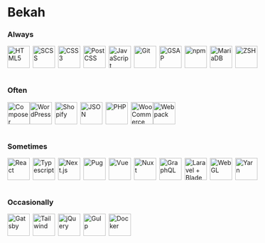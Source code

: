 # Bekah

### Always

<div style="display: flex; align-items: center">
  <img style="display: block; flex: none; object-fit: contain; height: 50px; width: 50px;" alt="HTML5" title="HTML5" src="https://cdn.jsdelivr.net/gh/devicons/devicon/icons/html5/html5-plain-wordmark.svg" />&ensp;
  <img style="display: block; flex: none; object-fit: contain; height: 50px; width: 50px;" alt="SCSS" title="SCSS" src="https://cdn.jsdelivr.net/gh/devicons/devicon/icons/sass/sass-original.svg" />&ensp;
  <img style="display: block; flex: none; object-fit: contain; height: 50px; width: 50px;" alt="CSS3" title="CSS3" src="https://cdn.jsdelivr.net/gh/devicons/devicon/icons/css3/css3-original.svg" />&ensp;
  <img style="display: block; flex: none; object-fit: contain; height: 50px; width: 50px;" alt="PostCSS" title="PostCSS" src="https://upload.wikimedia.org/wikipedia/commons/thumb/b/bc/PostCSS_Logo.svg/450px-PostCSS_Logo.svg.png" />&ensp;
  <img style="display: block; flex: none; object-fit: contain; height: 50px; width: 50px;" alt="JavaScript" title="JavaScript" src="https://cdn.jsdelivr.net/gh/devicons/devicon/icons/javascript/javascript-original.svg" />&ensp;
  <img style="display: block; flex: none; object-fit: contain; height: 50px; width: 50px;" alt="Git" title="Git" src="https://cdn.jsdelivr.net/gh/devicons/devicon/icons/git/git-original.svg" />&ensp;
  <img style="display: block; flex: none; object-fit: contain; height: 50px; width: 50px;" alt="GSAP" title="GSAP" src="https://cdn.worldvectorlogo.com/logos/gsap-greensock.svg" />&ensp;
  <img style="display: block; flex: none; object-fit: contain; height: 50px; width: 50px;" alt="npm" title="npm" src="https://cdn.jsdelivr.net/gh/devicons/devicon/icons/npm/npm-original-wordmark.svg" />&ensp;
  <img style="display: block; flex: none; object-fit: contain; height: 50px; width: 50px;" alt="MariaDB" title="MariaDB" src="https://cdn.jsdelivr.net/gh/devicons/devicon@latest/icons/mariadb/mariadb-original.svg" />&ensp;
  <img style="display: block; flex: none; object-fit: contain; height: 50px; width: 50px;" alt="ZSH" title="ZSH" src="https://upload.wikimedia.org/wikipedia/commons/1/1f/Z_Shell_Logo_Color_Horizontal.svg" />&ensp;
</div>
<br >

### Often
<div style="display: flex; align-items: center">
  <img style="display: block; flex: none; object-fit: contain; height: 50px; width: 50px;" alt="Composer" title="Composer" src="https://cdn.jsdelivr.net/gh/devicons/devicon@latest/icons/composer/composer-original.svg" />
  <img style="display: block; flex: none; object-fit: contain; height: 50px; width: 50px;" alt="WordPress" title="WordPress" src="https://cdn.jsdelivr.net/gh/devicons/devicon/icons/wordpress/wordpress-plain.svg" />&ensp;
  <img style="display: block; flex: none; object-fit: contain; height: 50px; width: 50px;" alt="Shopify" title="Shopify" src="https://cdn.freebiesupply.com/logos/large/2x/shopify-logo-svg-vector.svg" />&ensp;
  <img style="display: block; flex: none; object-fit: contain; height: 50px; width: 50px;" alt="JSON" title="JSON" src="https://upload.wikimedia.org/wikipedia/commons/c/c9/JSON_vector_logo.svg" />&ensp;
  <img style="display: block; flex: none; object-fit: contain; height: 50px; width: 50px;" alt="PHP" title="PHP" src="https://cdn.jsdelivr.net/gh/devicons/devicon@latest/icons/php/php-original.svg" />&ensp;
  <img style="display: block; flex: none; object-fit: contain; height: 50px; width: 50px;" alt="WooCommerce" title="WooCommerce" src="https://cdn.jsdelivr.net/gh/devicons/devicon@latest/icons/woocommerce/woocommerce-original.svg" />
  <img style="display: block; flex: none; object-fit: contain; height: 50px; width: 50px;" alt="Webpack" title="Webpack" src="https://cdn.jsdelivr.net/gh/devicons/devicon/icons/webpack/webpack-original.svg" />&ensp;
</div>

<br >

### Sometimes

<div style="display: flex; align-items: center">
  <img style="display: block; flex: none; object-fit: contain; height: 50px; width: 50px;" alt="React" title="React" src="https://cdn.jsdelivr.net/gh/devicons/devicon/icons/react/react-original.svg" />&ensp;
  <img style="display: block; flex: none; object-fit: contain; height: 50px; width: 50px;" alt="Typescript" title="Typescript" src="https://cdn.jsdelivr.net/gh/devicons/devicon@latest/icons/typescript/typescript-plain.svg" />&ensp;
  <img style="display: block; flex: none; object-fit: contain; height: 50px; width: 50px;" alt="Next.js" title="Next.js" src="https://cdn.jsdelivr.net/gh/devicons/devicon@latest/icons/nextjs/nextjs-original.svg" />&ensp;
  <img style="display: block; flex: none; object-fit: contain; height: 50px; width: 50px;" alt="Pug" title="Pug" src="https://4008838.fs1.hubspotusercontent-na1.net/hubfs/4008838/supported-pug.png" />&ensp;
  <img style="display: block; flex: none; object-fit: contain; height: 50px; width: 50px;" alt="Vue" title="Vue" src="https://cdn.jsdelivr.net/gh/devicons/devicon/icons/vuejs/vuejs-original.svg" />&ensp;
  <img style="display: block; flex: none; object-fit: contain; height: 50px; width: 50px;" alt="Nuxt" title="Nuxt" src="https://cdn.jsdelivr.net/gh/devicons/devicon/icons/nuxtjs/nuxtjs-original.svg" />&ensp;
  <img style="display: block; flex: none; object-fit: contain; height: 50px; width: 50px;" alt="GraphQL" title="GraphQL" src="https://cdn.jsdelivr.net/gh/devicons/devicon/icons/graphql/graphql-plain.svg" />&ensp;
  <img style="display: block; flex: none; object-fit: contain; height: 50px; width: 50px;" alt="Laravel + Blade" title="Laravel + Blade" src="https://upload.wikimedia.org/wikipedia/commons/9/9a/Laravel.svg" />&ensp;
  <img style="display: block; flex: none; object-fit: contain; height: 50px; width: 50px;" alt="WebGL" title="WebGL" src="https://upload.wikimedia.org/wikipedia/commons/2/25/WebGL_Logo.svg" />&ensp;
  <img style="display: block; flex: none; object-fit: contain; height: 50px; width: 50px;" alt="Yarn" title="Yarn" src="https://cdn.jsdelivr.net/gh/devicons/devicon/icons/yarn/yarn-original-wordmark.svg" />&ensp;
</div>

<br >

### Occasionally

<div style="display: flex; align-items: center">
  <img style="display: block; flex: none; object-fit: contain; height: 50px; width: 50px;" alt="Gatsby" title="Gatsby" src="https://cdn.jsdelivr.net/gh/devicons/devicon@latest/icons/gatsby/gatsby-original.svg" />&ensp;
  <img style="display: block; flex: none; object-fit: contain; height: 50px; width: 50px;" alt="Tailwind" title="Tailwind" src="https://cdn.worldvectorlogo.com/logos/tailwind-css-2.svg" />&ensp;
  <img style="display: block; flex: none; object-fit: contain; height: auto; width: 50px" alt="jQuery" title="jQuery" src="https://cdn.jsdelivr.net/gh/devicons/devicon/icons/jquery/jquery-original.svg" />&ensp;
  <img style="display: block; flex: none; object-fit: contain; height: 50px; width: 50px;" alt="Gulp" title="Gulp" src="https://cdn.jsdelivr.net/gh/devicons/devicon/icons/gulp/gulp-plain.svg" />&ensp;
  <img style="display: block; flex: none; object-fit: contain; height: 50px; width: 50px;" alt="Docker" title="Docker" src="https://cdn.jsdelivr.net/gh/devicons/devicon/icons/docker/docker-original.svg" />&ensp;
</div>
